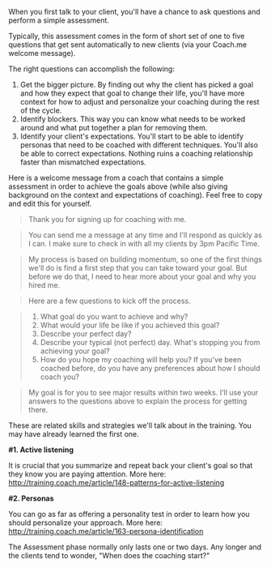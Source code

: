 When you first talk to your client, you'll have a chance to ask questions and perform a simple assessment. 

Typically, this assessment comes in the form of short set of one to five questions that get sent automatically to new clients (via your Coach.me welcome message).

The right questions can accomplish the following:

1. Get the bigger picture. By finding out why the client has picked a goal and how they expect that goal to change their life, you'll have more context for how to adjust and personalize your coaching during the rest of the cycle.
2. Identify blockers. This way you can know what needs to be worked around and what put together a plan for removing them.
3. Identify your client's expectations. You'll start to be able to identify personas that need to be coached with different techniques. You'll also be able to correct expectations. Nothing ruins a coaching relationship faster than mismatched expectations.

Here is a welcome message from a coach that contains a simple assessment in order to achieve the goals above (while also giving background on the context and expectations of coaching). Feel free to copy and edit this for yourself.

>Thank you for signing up for coaching with me. 

>You can send me a message at any time and I'll respond as quickly as I can. I make sure to check in with all my clients by 3pm Pacific Time.

>My process is based on building momentum, so one of the first things we'll do is find a first step that you can take toward your goal. But before we do that, I need to hear more about your goal and why you hired me.

>Here are a few questions to kick off the process.

>1. What goal do you want to achieve and why?
>2. What would your life be like if you achieved this goal?
>3. Describe your perfect day?
>4. Describe your typical (not perfect) day. What's stopping you from achieving your goal?
>5. How do you hope my coaching will help you? If you've been coached before, do you have any preferences about how I should coach you?

>My goal is for you to see major results within two weeks. I'll use your answers to the questions above to explain the process for getting there.

These are related skills and strategies we'll talk about in the training. You may have already learned the first one.

**#1. Active listening** 

It is crucial that you summarize and repeat back your client's goal so that they know you are paying attention. More here: http://training.coach.me/article/148-patterns-for-active-listening

**#2. Personas** 

You can go as far as offering a personality test in order to learn how you should personalize your approach. More here: http://training.coach.me/article/163-persona-identification

The Assessment phase normally only lasts one or two days. Any longer and the clients tend to wonder, "When does the coaching start?"
